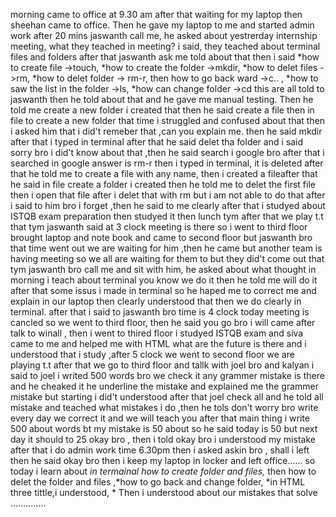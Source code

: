 morning came to office at 9.30 am after that waiting for my laptop then sheehan came to office. Then he gave my laptop to me and started admin work after 20 mins jaswanth call me, he asked about yestrerday internship meeting, what they teached in meeting? i said, they teached about terminal files and folders after that jaswanth ask me told about that then i said *how to create file ->touch, *how to create the folder ->mkdir, *how to delet files ->rm, *how to delet folder -> rm-r, then how to go back ward ->c.. , *how to saw the list in the folder ->ls, *how can change folder ->cd this are all told to jaswanth then he told about that and he gave me manual testing. Then he told me create a new folder i created that then he said create a file then in file to create a new folder that time i struggled and confused about that then i asked him that i did't remeber that ,can you explain me. then he said mkdir after that i typed in terminal after that he said delet tha folder and i said sorry bro i did't know about that ,then he said search i google bro after that i searched in google answer is rm-r then i typed in terminal, it is deleted after that he told me to create a file with any name, then i created a fileafter that he said in file create a folder i created then he told me to delet the first file then i open that file after i delet that with rm but i am not able to do that after i said to him bro i forget ,then he said to me clearly after that i studyed about ISTQB exam preparation then studyed it then lunch tym after that we play t.t that tym jaswanth said at 3 clock meeting is there so i went to third floor brought laptop and note book and came to second floor but jaswanth bro that time went out we are waiting for him ,then he came but another team is having meeting so we all are waiting for them to but they did't come out that tym jaswanth bro call me and sit with him, he asked about what thought in morning i teach about terminal you know we do it then he told me will do it after that some issus i made in terminal so he haped me to correct me and explain in our laptop then clearly understood that then we do clearly in terminal. after that i said to jaswanth bro time is 4 clock today meeting is cancled so we went to third floor, then he said you go bro i will came after talk to winall , then i went to thired floor i studyed ISTQB exam and siva came to me and helped me with HTML what are the future is there and i understood that i study ,after 5 clock we went to second floor we are playing t.t after that we go to third floor and tallk with joel bro and kalyan i said to joel i writed 500 words bro we check it any grammer mistake is there and he cheaked it he underline the mistake and explained me the grammer mistake but starting i did't understood after that joel check all and he told all mistake and teached what mistakes i do ,then he tols don't worry bro write every day we correct it and we will teach you after that main thing i write 500 about words bt my mistake is 50 about so he said today is 50 but next day it should to 25 okay bro , then i told okay bro i understood my mistake after that i do admin work time 6.30pm then i asked askin bro , shall i left then he said okay bro then i keep my laptop in locker and left office...... so today i learn about *in termainal how to create folder and files,* then how to delet the folder and files ,*how to go back and change folder, *in HTML three tittle,i understood, * Then i understood about our mistakes that solve .............. 
